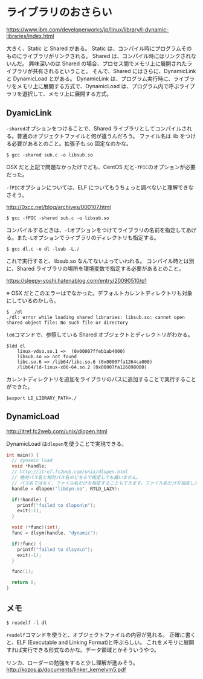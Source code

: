 # ライブラリのおさらい

https://www.ibm.com/developerworks/jp/linux/library/l-dynamic-libraries/index.html

大きく、Static と Shared がある。
Static は、コンパイル時にプログラムそのものにライブラリがリンクされる。
Shared は、コンパイル時にはリンクされないんだ。
興味深いのは Shared の場合、プロセス間でメモリ上に展開されたライブラリが共有されるということ。
そんで、Shared にはさらに、DynamicLink と DynamicLoad とがある。
DynamicLink は、プログラム実行時に、ライブラリをメモリ上に展開する方式で、DynamicLoad は、プログラム内で呼ぶライブラリを選択して、メモリ上に展開する方式。

## DyamicLink

`-shared`オプションをつけることで、Shared ライブラリとしてコンパイルされる。普通のオブジェクトファイルと何が違うんだろう。
ファイル名は lib をつける必要があるとのこと。拡張子も.so 固定なのかな。

```
$ gcc -shared sub.c -o libsub.so
```

OSX だと上記で問題なかったけでども、CentOS だと`-fPIC`のオプションが必要だった。

`-fPIC`オプションについては、ELF についてもうちょっと調べないと理解できなさそう。

http://0xcc.net/blog/archives/000107.html

```
$ gcc -fPIC -shared sub.c -o libsub.so
```

コンパイルするときは、`-l`オプションをつけてライブラリの名前を指定してあげる。また`-L`オプションでライブラリのディレクトリも指定する。

```
$ gcc dl.c -o dl -lsub -L./
```

これで実行すると、libsub.so なんてないよっていわれる。
コンパイル時とは別に、Shared ライブラリの場所を環境変数で指定する必要があるとのこと。

https://sleepy-yoshi.hatenablog.com/entry/20090510/p1

※ OSX だとこのエラーはでなかった。デフォルトカレントディレクトリも対象にしているのかしら。

```
$ ./dl
./dl: error while loading shared libraries: libsub.so: cannot open shared object file: No such file or directory
```

`ldd`コマンドで、参照している Shared オブジェクトとディレクトリがわかる。

```
$ldd dl
	linux-vdso.so.1 =>  (0x00007ffeb1ab4000)
	libsub.so => not found
	libc.so.6 => /lib64/libc.so.6 (0x00007fa1264ca000)
	/lib64/ld-linux-x86-64.so.2 (0x00007fa126898000)
```

カレントディレクトリを追加をライブラリのパスに追加することで実行することができた。

```
$export LD_LIBRARY_PATH=./
```

## DynamicLoad

http://itref.fc2web.com/unix/dlopen.html

DynamicLoad は`dlopen`を使うことで実現できる。

```c
int main() {
  // dynamic load
  void *handle;
  // http://itref.fc2web.com/unix/dlopen.html
  // 絶対パス名と相対パス名のどちらで指定しても構いません。
  // パス名ではなく、ファイル名だけを指定することもできます。ファイル名だけを指定した場合、環境変数LD_LIBRARY_PATHに設定されたディレクトリ群から指定された共有ライブラリを探します。
  handle = dlopen("libdyn.so", RTLD_LAZY);

  if(!handle) {
    printf("failed to dlopen\n");
    exit(-1);
  }

  void (*func)(int);
  func = dlsym(handle, "dynamic");

  if(!func) {
    printf("failed to dlsym\n");
    exit(-1);
  }

  func(1);

  return 0;
}
```

## メモ

```
$ readelf -l dl
```

`readelf`コマンドを使うと、オブジェクトファイルの内容が見れる。
正確に書くと、ELF (Executable and Linking Format)と呼ぶらしい。
これをメモリに展開すれば実行できる形式なのかな。データ領域とかそういうやつ。

リンカ、ローダーの勉強をすると少し理解が進みそう。
http://kozos.jp/documents/linker_kernelvm5.pdf
